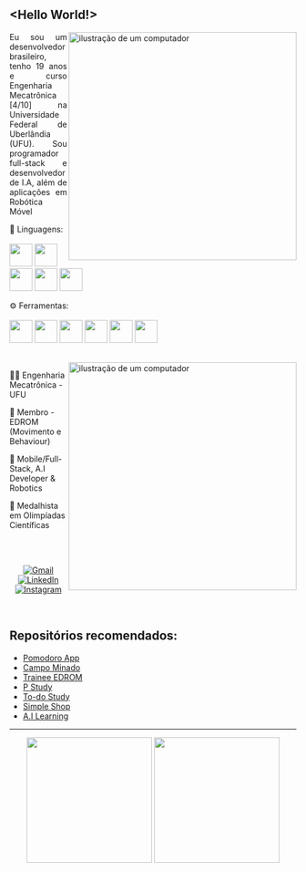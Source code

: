 ## <Hello World!>

<img src="https://raw.githubusercontent.com/MicaelliMedeiros/micaellimedeiros/master/image/computer-illustration.png" alt="ilustração de um computador" min-width="350px" max-width="350px" width="400px" align="right">

<p align="justify"> 
  Eu sou um desenvolvedor brasileiro, tenho 19 anos e curso Engenharia Mecatrônica [4/10] na Universidade Federal de Uberlândia (UFU). Sou programador full-stack e desenvolvedor de I.A, além de aplicações em Robótica Móvel
</p>

<p align="left">
  🧠 Linguagens: 
          <br>
          <br>
          <img src="https://cdn.jsdelivr.net/gh/devicons/devicon/icons/dart/dart-original.svg" width='40' height='40'/>
          <img loading="lazy" src="https://cdn.jsdelivr.net/gh/devicons/devicon/icons/python/python-original.svg" width='40' height='40'/>
          <img src="https://cdn.jsdelivr.net/gh/devicons/devicon/icons/javascript/javascript-original.svg" width='40' height='40'/>
          <img src="https://cdn.jsdelivr.net/gh/devicons/devicon@latest/icons/c/c-original.svg" width='40' height='40' />
          <img src="https://cdn.jsdelivr.net/gh/devicons/devicon@latest/icons/cplusplus/cplusplus-original.svg" width='40' height='40'/>
          
</p>

<p align="left">
  ⚙️ Ferramentas:
          <br>
          <br>
          <img loading="lazy" src="https://cdn.jsdelivr.net/gh/devicons/devicon/icons/flutter/flutter-original.svg" width='40' height='40'/>
          <img loading="lazy" src="https://cdn.jsdelivr.net/gh/devicons/devicon/icons/arduino/arduino-original-wordmark.svg" width='40' height='40' />
          <img src="https://cdn.jsdelivr.net/gh/devicons/devicon/icons/nodejs/nodejs-original.svg" width='40' height='40'/>
          <img src="https://cdn.jsdelivr.net/gh/devicons/devicon/icons/opencv/opencv-original.svg" width='40' height='40' />
          <img src="https://cdn.jsdelivr.net/gh/devicons/devicon/icons/linux/linux-original.svg" width='40' height='40'/>
    <!--      <img src="https://cdn.jsdelivr.net/gh/devicons/devicon/icons/ubuntu/ubuntu-plain.svg" width='40' height='40' /> -->
          <img src="https://cdn.jsdelivr.net/gh/devicons/devicon@latest/icons/ros/ros-original-wordmark.svg" width='40' height='40' />
          
</p>

<br>
<img src="https://i.pinimg.com/originals/f5/b9/8f/f5b98fe23fb9d753fdb7f40730d95464.gif" alt="ilustração de um computador" min-width="400px" max-width="400px" width="400px" align="right">
<p>
  🧑‍💻 Engenharia Mecatrônica - UFU
</p>

<p>
  🤖 Membro - EDROM (Movimento e Behaviour)
</p>
<p>
  🚀 Mobile/Full-Stack, A.I Developer & Robotics
</p>
<p>
  🔭 Medalhista em Olimpíadas Científicas
</p>
<br>
<!--
<p align="left">
  🛠️ Contato:
</p> -->

<br>
<p align="center">
  <a href="https://mail.google.com/mail/u/2/#inbox?compose=DmwnWrRnXvVFFCDJQPqwbPRnQwHdxtVgGbbBWbDfBgcBRgNZPlWFkJFGZcLRMkFxDlZDZCRmgDDb" title="Gmail">
  <img src="https://img.shields.io/badge/-Gmail-FF0000?style=flat-square&labelColor=FF0000&logo=gmail&logoColor=white&link=pedrohperescode@gmail.com" alt="Gmail"/></a>

  <a href="https://www.linkedin.com/in/pedrohbperes/" title="LinkedIn">
  <img src="https://img.shields.io/badge/-Linkedin-0e76a8?style=flat-square&logo=Linkedin&logoColor=white&link=https://www.linkedin.com/in/pedrohbperes/" alt="LinkedIn"/></a>
<!--
  <a href="#" title="WhatsApp">
  <img src="https://img.shields.io/badge/-WhatsApp-25d366?style=flat-square&labelColor=25d366&logo=whatsapp&logoColor=white&link=API-DO-SEU-WHATSAPP" alt="WhatsApp"/></a> -->
<!--
  <a href="#" title="Facebook">
  <img src="https://img.shields.io/badge/-Facebook-3b5998?style=flat-square&labelColor=3b5998&logo=facebook&logoColor=white&link=LINK-DO-SEU-FACEBOOK" alt="Facebook"/></a> -->

  <a href="https://www.instagram.com/pedroh.peres7/" title="Instagram">
  <img src="https://img.shields.io/badge/-Instagram-DF0174?style=flat-square&labelColor=DF0174&logo=instagram&logoColor=white&link=https://www.instagram.com/pedroh.peres7/" alt="Instagram"/></a>
</p>

<br>
<h2>Repositórios recomendados:</h2>
<ul>
  <li><a href="https://github.com/PedroH-Peres/mobx_pomodoro">Pomodoro App</a></li>
  <li><a href="https://github.com/PedroH-Peres/campo_minado">Campo Minado</a></li>
  <li><a href="https://github.com/PedroH-Peres/trainee_edrom">Trainee EDROM</a></li>
  <li><a href="https://github.com/PedroH-Peres/studylistapp">P Study</a></li>
  <li><a href="https://github.com/PedroH-Peres/todostudy">To-do Study</a></li>
  <li><a href="https://github.com/PedroH-Peres/SimpleShopApp-Flutter">Simple Shop</a></li>
  <li><a href="https://github.com/PedroH-Peres/a.i-learning">A.I Learning</a></li>
  
  
</ul>

<link rel="stylesheet" href="https://cdn.jsdelivr.net/gh/devicons/devicon@v2.15.1/devicon.min.css">




         

<hr>

<div align='center'>    
          <img height='220em' src='https://github-readme-stats.vercel.app/api?username=PedroH-Peres&theme=radical'>
          <img height='220em' src='https://github-readme-stats.vercel.app/api/top-langs/?username=PedroH-Peres&theme=radical'>   
</div>





          
          
          

          
          
 
<!--![willianrod's wakatime stats](https://github-readme-stats.vercel.app/api/wakatime?username=PedroH-Peres)-->
